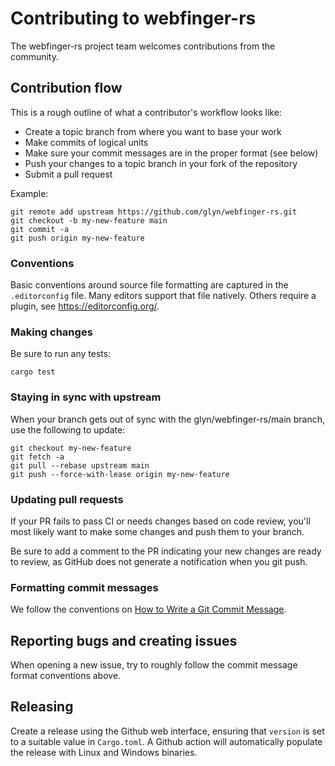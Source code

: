 # Contributing to webfinger-rs

The webfinger-rs project team welcomes contributions from the community.

## Contribution flow

This is a rough outline of what a contributor's workflow looks like:

- Create a topic branch from where you want to base your work
- Make commits of logical units
- Make sure your commit messages are in the proper format (see below)
- Push your changes to a topic branch in your fork of the repository
- Submit a pull request

Example:

``` shell
git remote add upstream https://github.com/glyn/webfinger-rs.git
git checkout -b my-new-feature main
git commit -a
git push origin my-new-feature
```

### Conventions

Basic conventions around source file formatting are captured in the `.editorconfig` file.
Many editors support that file natively. Others require a plugin, see https://editorconfig.org/.

### Making changes

Be sure to run any tests:

``` shell
cargo test
```

### Staying in sync with upstream

When your branch gets out of sync with the glyn/webfinger-rs/main branch, use the following to update:

``` shell
git checkout my-new-feature
git fetch -a
git pull --rebase upstream main
git push --force-with-lease origin my-new-feature
```

### Updating pull requests

If your PR fails to pass CI or needs changes based on code review, you'll most likely want to make some changes and push them to your branch.

Be sure to add a comment to the PR indicating your new changes are ready to review, as GitHub does not generate a
notification when you git push.

### Formatting commit messages

We follow the conventions on [How to Write a Git Commit Message](https://chris.beams.io/posts/git-commit/).

## Reporting bugs and creating issues

When opening a new issue, try to roughly follow the commit message format conventions above.

## Releasing

Create a release using the Github web interface, ensuring that `version` is set
to a suitable value in `Cargo.toml`. A Github action will automatically populate 
the release with Linux and Windows binaries.
